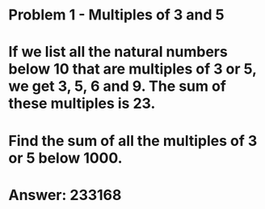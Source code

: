 # Problem 1 - Multiples of 3 and 5

# If we list all the natural numbers below 10 that are multiples of 3 or 5, we get 3, 5, 6 and 9. The sum of these multiples is 23.
# Find the sum of all the multiples of 3 or 5 below 1000.

# Answer: 233168